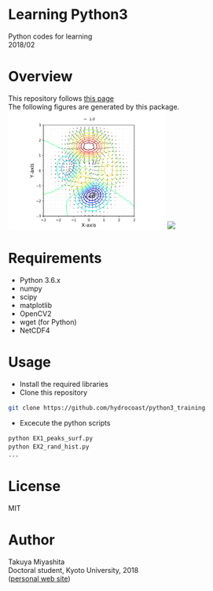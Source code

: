 # Learning Python3
Python codes for learning   
2018/02   

# Overview
This repository follows [this page](https://hydrocoast.jp/index.php?Python)  
The following figures are generated by this package.  
<img src="https://github.com/hydrocoast/python3_training/blob/master/contour.svg" width="320">
<img src="https://github.com/hydrocoast/python3_training/blob/master/regressions:w.svg" width="320">

# Requirements
- Python 3.6.x
- numpy
- scipy
- matplotlib
- OpenCV2
- wget (for Python)
- NetCDF4

# Usage
- Install the required libraries
- Clone this repository
```bash
git clone https://github.com/hydrocoast/python3_training
```
- Excecute the python scripts
```bash
python EX1_peaks_surf.py
python EX2_rand_hist.py
...
```

# License
MIT  

# Author
Takuya Miyashita   
Doctoral student, Kyoto University, 2018   
([personal web site](https://hydrocoast.jp))
